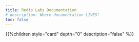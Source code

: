 ```yaml
---
title: Redis Labs Documentation
# description: Where documentation LIVES!
toc: false
---
```

<!-- Content for this page is in /layouts/partials/home -->
{{%children style="card" depth="0" description="false" %}}
